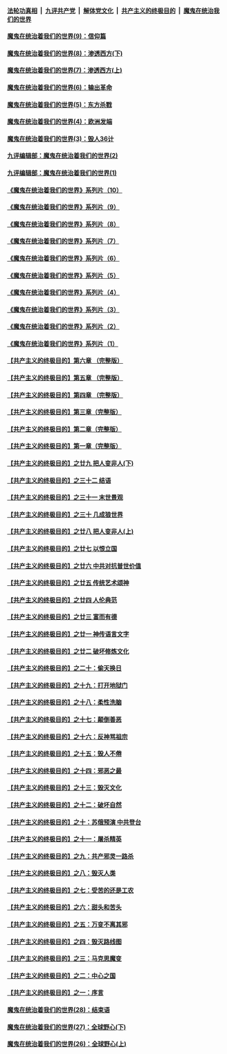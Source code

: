 

####  [法轮功真相](../../../../basic/blob/master/README.md?t=09241631) &nbsp;|&nbsp; [九评共产党](../../../../9ping.md/blob/master/README.md?t=09241631) &nbsp;|&nbsp; [解体党文化](../../../../jtdwh.md/blob/master/README.md?t=09241631)  &nbsp;|&nbsp; [共产主义的终极目的](../../../../gczydzjmd.md/blob/master/README.md?t=09241631) &nbsp;|&nbsp; [魔鬼在统治我们的世界](../../../../mgztzwmdsj.md/blob/master/README.md?t=09241631) 

#### [魔鬼在统治着我们的世界(9)：信仰篇](../pages/nsc422/n10432159.md?t=09241631) 

#### [魔鬼在统治着我们的世界(8)：渗透西方(下)](../pages/nsc422/n10429603.md?t=09241631) 

#### [魔鬼在统治着我们的世界(7)：渗透西方(上)](../pages/nsc422/n10426013.md?t=09241631) 

#### [魔鬼在统治着我们的世界(6)：输出革命](../pages/nsc422/n10421536.md?t=09241631) 

#### [魔鬼在统治着我们的世界(5)：东方杀戮](../pages/nsc422/n10417707.md?t=09241631) 

#### [魔鬼在统治着我们的世界(4)：欧洲发端](../pages/nsc422/n10414890.md?t=09241631) 

#### [魔鬼在统治着我们的世界(3)：毁人36计](../pages/nsc422/n10411583.md?t=09241631) 

#### [九评编辑部：魔鬼在统治着我们的世界(2)](../pages/nsc422/n10410036.md?t=09241631) 

#### [九评编辑部：魔鬼在统治着我们的世界(1)](../pages/nsc422/n10406825.md?t=09241631) 

#### [《魔鬼在统治着我们的世界》系列片（10）](../pages/nsc422/n12292670.md?t=09241631) 

#### [《魔鬼在统治着我们的世界》系列片（9）](../pages/nsc422/n12290859.md?t=09241631) 

#### [《魔鬼在统治着我们的世界》系列片（8）](../pages/nsc422/n12287445.md?t=09241631) 

#### [《魔鬼在统治着我们的世界》系列片（7）](../pages/nsc422/n12283425.md?t=09241631) 

#### [《魔鬼在统治着我们的世界》系列片（6）](../pages/nsc422/n12282314.md?t=09241631) 

#### [《魔鬼在统治着我们的世界》系列片（5）](../pages/nsc422/n12281419.md?t=09241631) 

#### [《魔鬼在统治着我们的世界》系列片（4）](../pages/nsc422/n12274024.md?t=09241631) 

#### [《魔鬼在统治着我们的世界》系列片（3）](../pages/nsc422/n12271322.md?t=09241631) 

#### [《魔鬼在统治着我们的世界》系列片（2）](../pages/nsc422/n12269049.md?t=09241631) 

#### [《魔鬼在统治着我们的世界》系列片（1）](../pages/nsc422/n12267575.md?t=09241631) 

#### [【共产主义的终极目的】第六章 （完整版）](../pages/nsc422/n11428913.md?t=09241631) 

#### [【共产主义的终极目的】第五章 （完整版）](../pages/nsc422/n11428912.md?t=09241631) 

#### [【共产主义的终极目的】第四章 （完整版）](../pages/nsc422/n11428907.md?t=09241631) 

#### [【共产主义的终极目的】第三章（完整版）](../pages/nsc422/n11428848.md?t=09241631) 

#### [【共产主义的终极目的】第二章（完整版）](../pages/nsc422/n11428831.md?t=09241631) 

#### [【共产主义的终极目的】第一章（完整版）](../pages/nsc422/n11417651.md?t=09241631) 

#### [【共产主义的终极目的】之廿九 把人变非人(下)](../pages/nsc422/n11344140.md?t=09241631) 

#### [【共产主义的终极目的】之三十二 结语](../pages/nsc422/n11360535.md?t=09241631) 

#### [【共产主义的终极目的】之三十一 末世景观](../pages/nsc422/n11351129.md?t=09241631) 

#### [【共产主义的终极目的】之三十 几成狼世界](../pages/nsc422/n11348280.md?t=09241631) 

#### [【共产主义的终极目的】之廿八 把人变非人(上)](../pages/nsc422/n11340492.md?t=09241631) 

#### [【共产主义的终极目的】之廿七 以恨立国](../pages/nsc422/n11336944.md?t=09241631) 

#### [【共产主义的终极目的】之廿六 中共对抗普世价值](../pages/nsc422/n11324785.md?t=09241631) 

#### [【共产主义的终极目的】之廿五 传统艺术颂神](../pages/nsc422/n11296396.md?t=09241631) 

#### [【共产主义的终极目的】之廿四 人伦典范](../pages/nsc422/n11296397.md?t=09241631) 

#### [【共产主义的终极目的】之廿三 富而有德](../pages/nsc422/n11283598.md?t=09241631) 

#### [【共产主义的终极目的】之廿一 神传语言文字](../pages/nsc422/n11263265.md?t=09241631) 

#### [【共产主义的终极目的】之廿二 破坏修炼文化](../pages/nsc422/n11245728.md?t=09241631) 

#### [【共产主义的终极目的】之二十：偷天换日](../pages/nsc422/n11238846.md?t=09241631) 

#### [【共产主义的终极目的】之十九：打开地狱门](../pages/nsc422/n11206376.md?t=09241631) 

#### [【共产主义的终极目的】之十八：柔性洗脑](../pages/nsc422/n11199994.md?t=09241631) 

#### [【共产主义的终极目的】之十七：颠倒善恶](../pages/nsc422/n11179782.md?t=09241631) 

#### [【共产主义的终极目的】之十六：反神骂祖宗](../pages/nsc422/n11166798.md?t=09241631) 

#### [【共产主义的终极目的】之十五：毁人不倦](../pages/nsc422/n11166792.md?t=09241631) 

#### [【共产主义的终极目的】之十四：邪恶之最](../pages/nsc422/n11150249.md?t=09241631) 

#### [【共产主义的终极目的】之十三：毁灭文化](../pages/nsc422/n11135227.md?t=09241631) 

#### [【共产主义的终极目的】之十二：破坏自然](../pages/nsc422/n11135214.md?t=09241631) 

#### [【共产主义的终极目的】之十：苏俄预演 中共登台](../pages/nsc422/n11118424.md?t=09241631) 

#### [【共产主义的终极目的】之十一：屠杀精英](../pages/nsc422/n11118442.md?t=09241631) 

#### [【共产主义的终极目的】之九：共产邪灵一路杀](../pages/nsc422/n11114139.md?t=09241631) 

#### [【共产主义的终极目的】之八：毁灭人类](../pages/nsc422/n11108503.md?t=09241631) 

#### [【共产主义的终极目的】之七：受苦的还是工农](../pages/nsc422/n11101809.md?t=09241631) 

#### [【共产主义的终极目的】之六：甜头和苦头](../pages/nsc422/n11096971.md?t=09241631) 

#### [【共产主义的终极目的】之五：万变不离其邪](../pages/nsc422/n11091285.md?t=09241631) 

#### [【共产主义的终极目的】之四：毁灭路线图](../pages/nsc422/n11086284.md?t=09241631) 

#### [【共产主义的终极目的】之三：马克思魔变](../pages/nsc422/n11061941.md?t=09241631) 

#### [【共产主义的终极目的】之二：中心之国](../pages/nsc422/n11047728.md?t=09241631) 

#### [【共产主义的终极目的】之一：序言](../pages/nsc422/n11086077.md?t=09241631) 

#### [魔鬼在统治着我们的世界(28)：结束语](../pages/nsc422/n10936246.md?t=09241631) 

#### [魔鬼在统治着我们的世界(27)：全球野心(下)](../pages/nsc422/n10928319.md?t=09241631) 

#### [魔鬼在统治着我们的世界(26)：全球野心(上)](../pages/nsc422/n10900318.md?t=09241631) 

